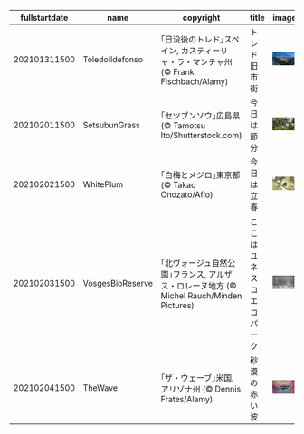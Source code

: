 |fullstartdate|name|copyright|title|image|
|--|--|--|--|--|
202101311500|ToledoIldefonso|｢日没後のトレド｣スペイン, カスティーリャ・ラ・マンチャ州 (© Frank Fischbach/Alamy)|トレド旧市街|![](/ja-JP/2021/02/202101311500ToledoIldefonso.jpg)|
202102011500|SetsubunGrass|｢セツブンソウ｣広島県 (© Tamotsu Ito/Shutterstock.com)|今日は節分|![](/ja-JP/2021/02/202102011500SetsubunGrass.jpg)|
202102021500|WhitePlum|｢白梅とメジロ｣東京都 (© Takao Onozato/Aflo)|今日は立春|![](/ja-JP/2021/02/202102021500WhitePlum.jpg)|
202102031500|VosgesBioReserve|｢北ヴォージュ自然公園｣フランス, アルザス・ロレーヌ地方 (© Michel Rauch/Minden Pictures)|ここはユネスコエコパーク|![](/ja-JP/2021/02/202102031500VosgesBioReserve.jpg)|
202102041500|TheWave|｢ザ・ウェーブ｣米国, アリゾナ州 (© Dennis Frates/Alamy)|砂漠の赤い波|![](/ja-JP/2021/02/202102041500TheWave.jpg)|
